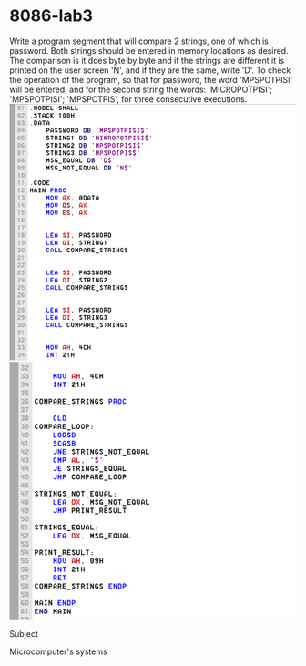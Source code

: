 # 8086-lab3
Write a program segment that will compare 2 strings, one of which is password. Both strings should be entered in memory locations as desired. The comparison is it does byte by byte and if the strings are different it is printed on the user screen 'N', and if they are the same, write 'D'. To check the operation of the program, so that for password, the word 'MPSPOTPISI' will be entered, and for the second string the words: 'MICROPOTPISI'; 'MPSPOTPISI'; 'MPSPOTPIS', for three consecutive executions.
 ![Screenshot (1)](https://github.com/FilipMisev/8086-lab3/blob/main/lab3.1.png)
 ![Screenshot (1)](https://github.com/FilipMisev/8086-lab3/blob/main/lab3.2.png)

Subject

Microcomputer's systems
